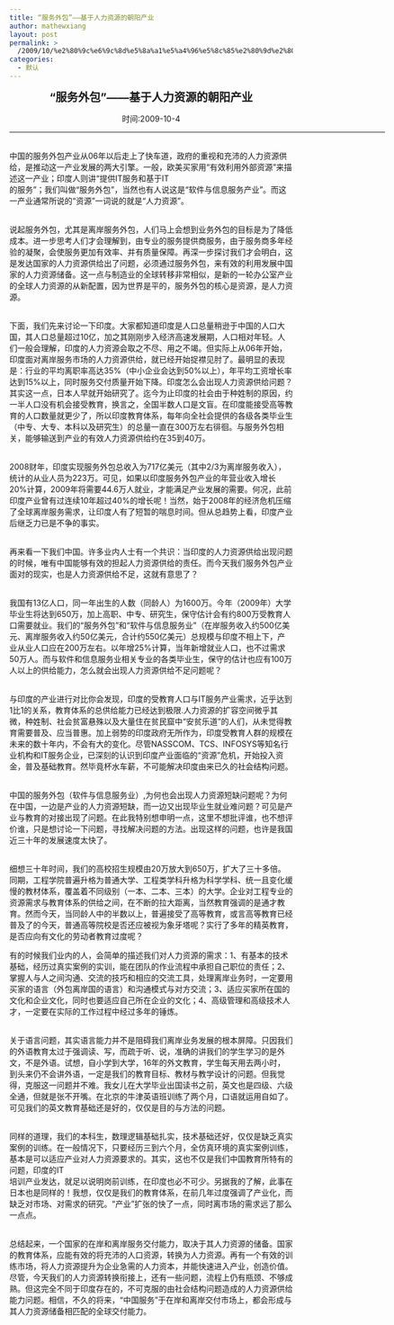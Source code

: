 ```yaml
---
title: “服务外包”——基于人力资源的朝阳产业
author: mathewxiang
layout: post
permalink: >
  /2009/10/%e2%80%9c%e6%9c%8d%e5%8a%a1%e5%a4%96%e5%8c%85%e2%80%9d%e2%80%94%e2%80%94%e5%9f%ba%e4%ba%8e%e4%ba%ba%e5%8a%9b%e8%b5%84%e6%ba%90%e7%9a%84%e6%9c%9d%e9%98%b3%e4%ba%a7%e4%b8%9a/
categories:
  - 默认
---
```

<p align="center">
  <strong><font style="FonT-siZe: 20px">“服务外包”——基于人力资源的朝阳产业</font></strong>
</p>

<p align="center">
  时间:2009-10-4
</p>

<div align="center">
  <hr align="center" size="1" width="668" />
</div>

     
中国的服务外包产业从06年以后走上了快车道，政府的重视和充沛的人力资源供给，是推动这一产业发展的两大引擎。一般，欧美买家用“有效利用外部资源”来描述这一产业；印度人则讲“提供IT服务和基于IT  
的服务”；我们叫做“服务外包”，当然也有人说这是“软件与信息服务产业”。而这一产业通常所说的“资源”一词说的就是“人力资源”。

     
说起服务外包，尤其是离岸服务外包，人们马上会想到业务外包的目标是为了降低成本。进一步思考人们才会理解到，由专业的服务提供商服务，由于服务商多年经验的凝聚，会使服务更加有效率、并有质量保障。再深一步探讨我们才会明白，这是发达国家的人力资源供给出了问题，必须通过服务外包，来有效的利用发展中国家的人力资源储备。这一点与制造业的全球转移非常相似，是新的一轮办公室产业的全球人力资源的从新配置，因为世界是平的，服务外包的核心是资源，是人力资源。

     
下面，我们先来讨论一下印度。大家都知道印度是人口总量稍逊于中国的人口大国，其人口总量超过10亿，加之其刚刚步入经济高速发展期，人口相对年轻。人们一般会理解，印度的人力资源会取之不尽、用之不竭。但实际上从06年开始，印度面对离岸服务市场的人力资源供给，就已经开始捉襟见肘了。最明显的表现是：行业的平均离职率高达35%（中小企业会达到50%以上），年平均工资增长率达到15%以上，同时服务交付质量开始下降。印度怎么会出现人力资源供给问题？其实这一点，日本人早就开始研究了。迄今为止印度的社会由于种姓制的原因，约一半人口没有机会接受教育，换言之，全国半数人口是文盲。在印度能接受高等教育的人口数量就更少了，所以印度教育体系，每年向全社会提供的各级各类毕业生（中专、大专、本科以及研究生）的总量一直在300万左右徘徊。与服务外包相关，能够输送到产业的有效人力资源供给约在35到40万。

     
2008财年，印度实现服务外包总收入为717亿美元（其中2/3为离岸服务收入），统计的从业人员为223万。可见，如果以印度服务外包产业的年营业收入增长20%计算，2009年将需要44.6万人就业，才能满足产业发展的需要。何况，此前印度产业曾有过连续10年超过40%的增长呢！当然，始于2008年的经济危机压缩了全球离岸服务需求，让印度人有了短暂的喘息时间。但从总趋势上看，印度产业后继乏力已是不争的事实。

     
再来看一下我们中国。许多业内人士有一个共识：当印度的人力资源供给出现问题的时候，唯有中国能够有效的担起人力资源供给的责任。而今天我们服务外包产业面对的现实，也是人力资源供给不足，这就有意思了？

     
我国有13亿人口，同一年出生的人数（同龄人）为1600万。今年（2009年）大学毕业生将达到650万，加上高职、中专、研究生，保守估计会有约800万受教育人口需要就业。我们的“服务外包”和“软件与信息服务业”（在岸服务收入约500亿美元、离岸服务收入约50亿美元，合计约550亿美元）总规模与印度不相上下，产业从业人口应在200万左右。以年增25%计算，当年新增就业人口，也不过需求50万人。而与软件和信息服务业相关专业的各类毕业生，保守的估计也应有100万人以上的供给能力，怎么就会出现人力资源供给不足问题呢？

     
与印度的产业进行对比你会发现，印度的受教育人口与IT服务产业需求，近乎达到1比1的关系，教育体系的总供给能力已经达到极限.人力资源的扩容空间微乎其微，种姓制、社会贫富悬殊以及大量住在贫民窟中“安贫乐道”的人们，从未觉得教育需要普及、应当普惠。加上弱势的印度政府无所作为，印度受教育人群的规模在未来的数十年内，不会有大的变化。尽管NASSCOM、TCS、INFOSYS等知名行业机构和IT服务企业，已深刻的认识到印度产业面临的“资源”危机，开始投入资金，普及基础教育。然毕竟杯水车薪，不可能解决印度由来已久的社会结构问题。

     
中国的服务外包（软件与信息服务业）,为何也会出现人力资源短缺问题呢？为何在中国，一边是产业的人力资源短缺，而一边又出现毕业生就业难问题？可见是产业与教育的对接出现了问题。在此我特别想申明一点，这里不想批评谁，也不想评价谁，只是想讨论一下问题，寻找解决问题的方法。出现这样的问题，也许是我国近三十年的发展速度太快了。

     
细想三十年时间，我们的高校招生规模由20万放大到650万，扩大了三十多倍。同期，工程学院普遍升格为普通大学、工程类学科升格为科学学科、统一且变化缓慢的教材体系，覆盖着不同级别（一本、二本、三本）的大学。企业对工程专业的资源需求与教育体系的供给之间，在不断的拉大距离，当然教育强调的是通才教育。然而今天，当同龄人中的半数以上，普遍接受了高等教育，或言高等教育已经普及了的今天，普通高等院校是否还应被视为象牙塔呢？实行了多年的精英教育，是否应向有文化的劳动者教育过度呢？

有的时候我们业内的人，会简单的描述我们对人力资源的需求：1、有基本的技术基础，经历过真实案例的实训，能在团队的作业流程中承担自己职位的责任；2、掌握人与人之间沟通、交流的技巧和相应的交流工具，处理离岸业务时，一定要用买家的语言（外包离岸国的语言）和沟通模式与对方交流；3、适应买家所在国的文化和企业文化，同时也要适应自己所在企业的文化；4、高级管理和高级技术人才，一定要在实际的工作过程中经过多年的锤炼。

     
关于语言问题，其实语言能力并不是阻碍我们离岸业务发展的根本屏障。只因我们的外语教育太过于强调读、写，而疏于听、说，准确的讲我们的学生学习的是外文，不是外语。试想，自小学到大学，16年的外文教育，学生每天用去两小时，到头来仍不会讲外语，一定是我们的教育目标、教材与教学设计的问题。但我觉得，克服这一问题并不难。我女儿在大学毕业出国读书之前，英文也是四级、六级全通，但就是张不开嘴。在北京的牛津英语班训练了两个月，口语就运用自如了。可见我们的英文教育基础还是好的，仅仅是目的与方法的问题。

     
同样的道理，我们的本科生，数理逻辑基础扎实，技术基础还好，仅仅是缺乏真实案例的训练。在一般情况下，只要经历三到六个月，全仿真环境的真实案例训练，基本是可以适应产业对人力资源要求的。其实，这也不仅是我们中国教育所特有的问题，印度的IT  
培训产业发达，就足以说明岗前训练，在印度也必不可少。另据我的了解，此事在日本也是同样的！我想，仅仅是我们的教育体系，在前几年过度强调了产业化，而缺乏对市场、对需求的研究。“产业”扩张的快了一点，同时离市场的需求远了那么一点点。

     
总结起来，一个国家的在岸和离岸服务交付能力，取决于其人力资源的储备。国家的教育体系，应能有效的将充沛的人口资源，转换为人力资源。再有一个有效的训练市场，将人力资源提升为企业急需的人力资本，并能快速进入产业，创造价值。尽管，今天我们的人力资源转换衔接上，还有一些问题，流程上仍有瓶颈、不够成熟。但这完全不同于印度存在的，不可克服的由社会结构问题造成的人力资源供给能力问题。相信，不久的将来，“中国服务”于在岸和离岸交付市场上，都会形成与其人力资源储备相匹配的全球交付能力。